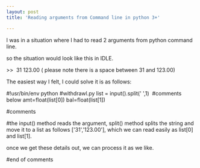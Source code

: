 ```yaml
---
layout: post
title: 'Reading arguments from Command line in python 3+'

---
```


I was in a situation where I had to read 2 arguments from python command line.

so the situation would look like this in IDLE.

&gt;&gt;  31 123.00 ( please note there is a space between 31 and 123.00)

The easiest way I felt, I could solve it is as follows:

#!usr/bin/env python
#withdrawl.py
list = input().split(' ',1)  #comments below
amt=float(list[0])
bal=float(list[1])

#comments

#the input() method reads the argument, split() method splits the string and move it to a list as follows ['31','123.00'], which we can read easily as list[0] and list[1].

once we get these details out, we can process it as we like.

#end of comments
